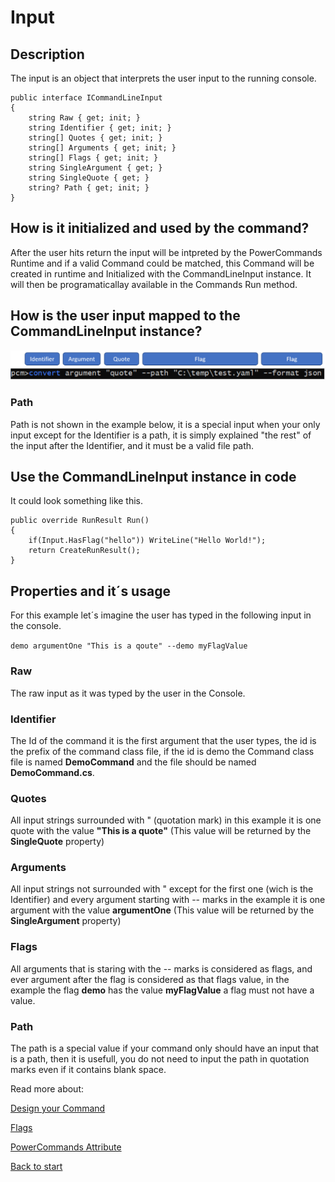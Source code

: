 # Input

## Description
The input is an object that interprets the user input to the running console.

```
public interface ICommandLineInput
{
    string Raw { get; init; }
    string Identifier { get; init; }
    string[] Quotes { get; init; }
    string[] Arguments { get; init; }
    string[] Flags { get; init; }
    string SingleArgument { get; }
    string SingleQuote { get; }
    string? Path { get; init; }
}
```
## How is it initialized and used by the command?
After the user hits return the input will be intpreted by the PowerCommands Runtime and if a valid Command could be matched, this Command will be created in runtime and Initialized with the CommandLineInput instance. It will then be programaticallay available in the Commands Run method.

## How is the user input mapped to the CommandLineInput instance?
![Alt text](images/Command_line_input_described.png?raw=true "Describe convert command")

### Path
Path is not shown in the example below, it is a special input when your only input except for the Identifier is a path, it is simply explained "the rest" of the input after the Identifier, and it must be a valid file path.

## Use the CommandLineInput instance in code
It could look something like this.

```
public override RunResult Run()
{
    if(Input.HasFlag("hello")) WriteLine("Hello World!");
    return CreateRunResult();
}
```

## Properties and it´s usage
For this example let´s imagine the user has typed in the following input in the console.

``` demo argumentOne "This is a qoute" --demo myFlagValue ```

### Raw
The raw input as it was typed by the user in the Console.
### Identifier
The Id of the command it is the first argument that the user types, the id is the prefix of the command class file, if the id is demo the Command class file is named **DemoCommand** and the file should be named **DemoCommand.cs**. 
### Quotes
All input strings surrounded with " (quotation mark) in this example it is one quote with the value **"This is a quote"** (This value will be returned by the **SingleQuote** property)
### Arguments
All input strings not surrounded with " except for the first one (wich is the Identifier) and every argument starting with -- marks in the example it is one argument with the value **argumentOne** (This value will be returned by the **SingleArgument** property)
### Flags
All arguments that is staring with the -- marks is considered as flags, and ever argument after the flag is considered as that flags value, in the example the flag **demo** has the value **myFlagValue** a flag must not have a value.
### Path
The path is a special value if your command only should have an input that is a path, then it is usefull, you do not need to input the path in quotation marks even if it contains blank space.

Read more about:

[Design your Command](Design_command.md)

[Flags](Flags.md)

[PowerCommands Attribute](PowerCommandAttribute.md)

[Back to start](https://github.com/PowerCommands/PowerCommands2022/blob/main/Docs/README.md)

